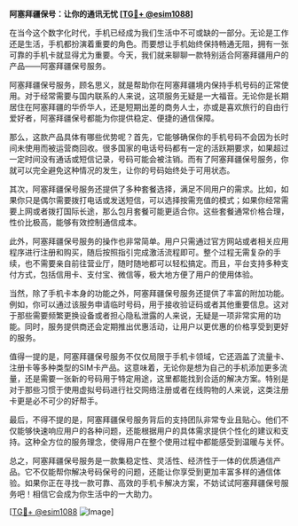 **阿塞拜疆保号：让你的通讯无忧 [[TG💪+ @esim1088](https://t.me/s/esim1088)]**

在当今这个数字化时代，手机已经成为我们生活中不可或缺的一部分。无论是工作还是生活，手机都扮演着重要的角色。而要想让手机始终保持畅通无阻，拥有一张可靠的手机卡就显得尤为重要。今天，我们就来聊聊一款特别适合阿塞拜疆用户的产品——阿塞拜疆保号服务。

阿塞拜疆保号服务，顾名思义，就是帮助你在阿塞拜疆境内保持手机号码的正常使用。对于经常需要与国内联系的人来说，这项服务无疑是一大福音。无论你是长期居住在阿塞拜疆的华侨华人，还是短期出差的商务人士，亦或是喜欢旅行的自由行爱好者，阿塞拜疆保号都能为你提供稳定、便捷的通信保障。

那么，这款产品具体有哪些优势呢？首先，它能够确保你的手机号码不会因为长时间未使用而被运营商回收。很多国家的电话号码都有一定的活跃期要求，如果超过一定时间没有通话或短信记录，号码可能会被注销。而有了阿塞拜疆保号服务，你就可以完全避免这种情况的发生，让你的号码始终处于可用状态。

其次，阿塞拜疆保号服务还提供了多种套餐选择，满足不同用户的需求。比如，如果你只是偶尔需要拨打电话或发送短信，可以选择按需充值的模式；如果你经常需要上网或者拨打国际长途，那么包月套餐可能更适合你。这些套餐通常价格合理，性价比极高，能够有效控制通信成本。

此外，阿塞拜疆保号服务的操作也非常简单。用户只需通过官方网站或者相关应用程序进行注册和购买，随后按照指引完成激活流程即可。整个过程无需复杂的手续，也不需要亲自前往营业厅，随时随地都可以轻松搞定。而且，平台支持多种支付方式，包括信用卡、支付宝、微信等，极大地方便了用户的使用体验。

当然，除了手机卡本身的功能之外，阿塞拜疆保号服务还提供了丰富的附加功能。例如，你可以通过该服务申请临时号码，用于接收验证码或者其他重要信息。这对于那些需要频繁更换设备或者担心隐私泄露的人来说，无疑是一项非常实用的功能。同时，服务提供商还会定期推出优惠活动，让用户以更优惠的价格享受到更好的服务。

值得一提的是，阿塞拜疆保号服务不仅仅局限于手机卡领域，它还涵盖了流量卡、注册卡等多种类型的SIM卡产品。这意味着，无论你是想为自己的手机添加更多流量，还是需要一张新的号码用于特定用途，这里都能找到合适的解决方案。特别是对于那些习惯于使用虚拟号码进行社交网络注册或者在线购物的人来说，这类注册卡更是必不可少的好帮手。

最后，不得不提的是，阿塞拜疆保号服务背后的支持团队非常专业且贴心。他们不仅能够快速响应用户的各种问题，还能根据用户的具体需求提供个性化的建议和支持。这种全方位的服务理念，使得用户在整个使用过程中都能感受到温暖与关怀。

总之，阿塞拜疆保号服务是一款集稳定性、灵活性、经济性于一体的优质通信产品。它不仅能帮你解决号码保号的问题，还能让你享受到更加丰富多样的通信体验。如果你正在寻找一款可靠、高效的手机卡解决方案，不妨试试阿塞拜疆保号服务吧！相信它会成为你生活中的一大助力。

[[TG💪+ @esim1088](https://t.me/s/esim1088) ![Image](https://i.postimg.cc/4NQfJmqS/Snipaste-2025-05-13-00-14-12.png)]